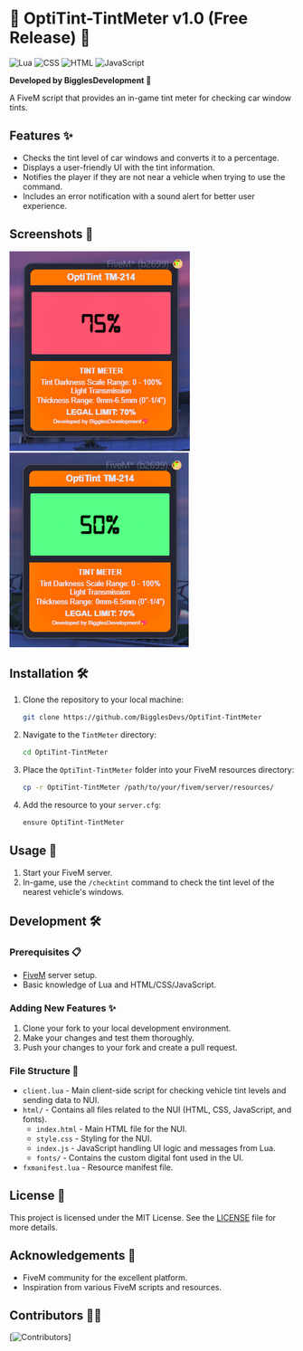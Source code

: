 # 🚗 OptiTint-TintMeter v1.0 (Free Release) 🎉

![Lua](https://img.shields.io/badge/lua-2C2D72?style=for-the-badge&logo=lua&logoColor=white)
![CSS](https://img.shields.io/badge/css-1572B6?style=for-the-badge&logo=css3&logoColor=white)
![HTML](https://img.shields.io/badge/html-E34F26?style=for-the-badge&logo=html5&logoColor=white)
![JavaScript](https://img.shields.io/badge/javascript-F7DF1E?style=for-the-badge&logo=javascript&logoColor=black)

**Developed by BigglesDevelopment 💖**

A FiveM script that provides an in-game tint meter for checking car window tints.

## Features ✨

- Checks the tint level of car windows and converts it to a percentage.
- Displays a user-friendly UI with the tint information.
- Notifies the player if they are not near a vehicle when trying to use the command.
- Includes an error notification with a sound alert for better user experience.

## Screenshots 📸

![UI](/screenshots/Screenshot%202024-06-03%20201416.png)
![UI](/screenshots/Screenshot%202024-06-03%20201454.png)

## Installation 🛠️

1. Clone the repository to your local machine:
    ```sh
    git clone https://github.com/BigglesDevs/OptiTint-TintMeter
    ```

2. Navigate to the `TintMeter` directory:
    ```sh
    cd OptiTint-TintMeter
    ```

3. Place the `OptiTint-TintMeter` folder into your FiveM resources directory:
    ```sh
    cp -r OptiTint-TintMeter /path/to/your/fivem/server/resources/
    ```

4. Add the resource to your `server.cfg`:
    ```sh
    ensure OptiTint-TintMeter
    ```

## Usage 🚀

1. Start your FiveM server.
2. In-game, use the `/checktint` command to check the tint level of the nearest vehicle's windows.

## Development 🛠️

### Prerequisites 📋

- [FiveM](https://fivem.net/) server setup.
- Basic knowledge of Lua and HTML/CSS/JavaScript.

### Adding New Features ✨

1. Clone your fork to your local development environment.
2. Make your changes and test them thoroughly.
3. Push your changes to your fork and create a pull request.

### File Structure 📂

- `client.lua` - Main client-side script for checking vehicle tint levels and sending data to NUI.
- `html/` - Contains all files related to the NUI (HTML, CSS, JavaScript, and fonts).
  - `index.html` - Main HTML file for the NUI.
  - `style.css` - Styling for the NUI.
  - `index.js` - JavaScript handling UI logic and messages from Lua.
  - `fonts/` - Contains the custom digital font used in the UI.
- `fxmanifest.lua` - Resource manifest file.

## License 📜

This project is licensed under the MIT License. See the [LICENSE](path/to/LICENSE) file for more details.

## Acknowledgements 🙏

- FiveM community for the excellent platform.
- Inspiration from various FiveM scripts and resources.

## Contributors 👷‍♂️

[![Contributors](https://contrib.rocks/image?repo=BigglesDevs/OptiTint-TintMeter)]
